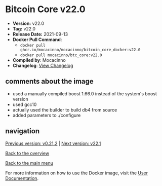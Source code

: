 # Bitcoin Core v22.0

- **Version:** v22.0
- **Tag:** v22.0
- **Release Date:** 2021-09-13
- **Docker Pull Command**:
  - `docker pull ghcr.io/mocacinno/mocacinno/bitcoin_core_docker:v22.0`
  - `docker pull mocacinno/btc_core:v22.0`
- **Compiled by**: Mocacinno
- **Changelog**: [View Changelog](https://github.com/bitcoin/bitcoin/blob/v22.0/doc/release-notes.md)

## comments about the image

- used a manually compiled boost 1.66.0 instead of the system's boost version
- used gcc10
- actually used the builder to build db4 from source
- added parameters to ./configure

## navigation

[Previous version: v0.21.2](./v21.2.md) | [Next version: v22.1](./v22.1.md)

[Back to the overview](./Readme.md)

[Back to the main menu](../Readme.md)

For more information on how to use the Docker image, visit the [User Documentation](../userdocs/Readme.md).
